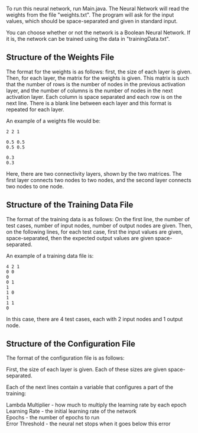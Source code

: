 To run this neural network, run Main.java. The Neural Network will read the weights from the file 
"weights.txt". The program will ask for the input values, which should be space-separated and given in 
standard input.

You can choose whether or not the network is a Boolean Neural Network. If it is, the network can be 
trained using the data in "trainingData.txt".

## Structure of the Weights File

The format for the weights is as follows: first, the size of each layer is given. Then, for each 
layer, the matrix for the weights is given. This matrix is such that the number of rows is the 
number of nodes in the previous activation layer, and the number of columns is the number of nodes 
in the next activation layer. Each column is space separated and each row is on the next line. There 
is a blank line between each layer and this format is repeated for each layer.

An example of a weights file would be:
     
    2 2 1
    
    0.5 0.5
    0.5 0.5
    
    0.3
    0.3
   
Here, there are two connectivity layers, shown by the two matrices. The first layer connects
two nodes to two nodes, and the second layer connects two nodes to one node.

## Structure of the Training Data File

The format of the training data is as follows: On the first line, the number of test cases,
number of input nodes, number of output nodes are given. Then, on the following lines, for
each test case, first the input values are given, space-separated, then the expected output
values are given space-separated.

An example of a training data file is:

    4 2 1
    0 0
    0
    0 1
    1
    1 0
    1
    1 1
    0
    
In this case, there are 4 test cases, each with 2 input nodes and 1 output node.

## Structure of the Configuration File

The format of the configuration file is as follows:
                                        
First, the size of each layer is given. Each of these sizes are given space-separated.

Each of the next lines contain a variable that configures a part of the training:

Lambda Multiplier - how much to multiply the learning rate by each epoch\
Learning Rate - the initial learning rate of the network\
Epochs - the number of epochs to run\
Error Threshold - the neural net stops when it goes below this error